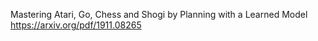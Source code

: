 Mastering Atari, Go, Chess and Shogi by Planning with a Learned Model
https://arxiv.org/pdf/1911.08265

